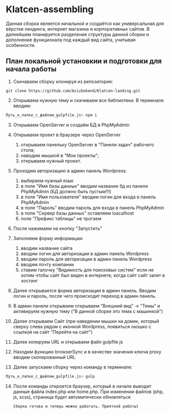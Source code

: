 ﻿# Klatcen-assembling
 Данная сборка является начальной и создаётся как универсальная для вёрстки лендинга, интернет магазина и корпоративных сайтов. В далнейшем планируется разделения структуры данной сборки и дополнение функционала под каждый вид сайта, учитывая особенности.

 ## План локальной установкии и подготовки для начала работы
 
1. Скичаваем сборку клонируя из репозитория:
```Git Bash
git clone https://github.com/Azizbekend/Klatcen-landing.git
```

2. Открываем нужную тему и скачиваем все библиотеки. В терменале вводим:
```powershell
Путь_к_папке_с_файлом_gulpfile.js> npm i
```

3. Открываем OpenServer и создаём БД в PhpMyAdmin
4. Открываем проект в браузере через OpenServer
	1. открываем панельку OpenServer в "Панели задач" рабочего стола; 
	2. наводим мышкой в "Мои проекты";
	3. открываем нужный проект.

5. Проходим авторизацию в админ панель Wordpress:
	1. выбираем нужный язык
	2. в поле "Имя базы данных" вводим название бд из панели PhpMyAdmin (БД должно быть пустым!!!)
	3. в поле "Имя пользователя" вводим логин для входа в панель PhpMyAdmin
	4. в поле "Пароль" вводим пароль для входа в панель PhpMyAdmin
	5. в поле "Сервер базы данных" оставляем loacalhost
	6. поле "Префикс таблицы" не трогаем
6. После нажимаем на кнопку "Запустить"
7. Заполняем форму информации:
	1. вводим название сайта
	2. вводим логин для авторизации в админ панель Wordpress
	3. вводим пароль для авторизации в админ панель Wordpress
	4. вводим почту компании
	5. ставим галочку "Видимость для поисковых систем" если не хотим чтобы сайт был виден в интернете, когда сайт сайт залит в хостинг
8. Далее открывается форма авторизации в админ панель.  Вводим логин  и пароль, после чего происходит переход в админ панель.
9. В админ панели открываем открываем "Внешний вид" -> "Темы" и активируем нужную тему ("В данной сборке это тема с машинкой")
10. Далее открываем Сайт (при наведении мышки на домик, который сверху слева рядом с иконкой Wordpress, появиться окошко с ссылкой на сайт "Перейти на сайт")
11. Далее копируем URL и открываем файл gulpfile.js
12. Находим функцию browserSync и в качестве значения ключа proxy вводим скопированный URL
13. Далее запускаем сборку через команду в терминале:

```PowerShell
Путь_к_папке_с_файлом_gulpfile.js> gulp
```
14. После команды откроется браузер, который в начале выводит данные файла index.php или home.php. При изменении файлов (php, js, scss), страница будет автоматически обновляться

		Сборка готова и теперь можно работать. Приятной работы)
